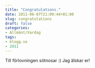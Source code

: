 ```yaml
---
title: "Congratulations."
date: 2011-06-07T21:09:44+01:00
slug: congratulations
draft: false
categories:
- Allmänt/Vardag
tags:
- blogg.se
- 2011
---
```

Till förlovningen sötnosar :) Jag älskar er!